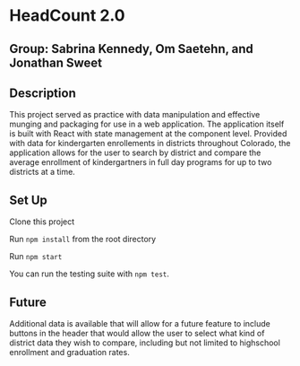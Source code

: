 # HeadCount 2.0
## Group: Sabrina Kennedy, Om Saetehn, and Jonathan Sweet

## Description

This project served as practice with data manipulation and effective munging and packaging for use in a web application. The application itself is built with React with state management at the component level. Provided with data for kindergarten enrollements in districts throughout Colorado, the application allows for the user to search by district and compare the average enrollment of kindergartners in full day programs for up to two districts at a time. 

## Set Up

Clone this project

Run `npm install` from the root directory

Run `npm start`

You can run the testing suite with `npm test`.


## Future

Additional data is available that will allow for a future feature to include buttons in the header that would allow the user to select what kind of district data they wish to compare, including but not limited to highschool enrollment and graduation rates.
